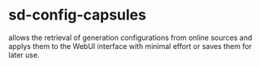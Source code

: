 # sd-config-capsules
allows the retrieval of generation configurations from online sources and applys them to the WebUI interface with minimal effort or saves them for later use.
